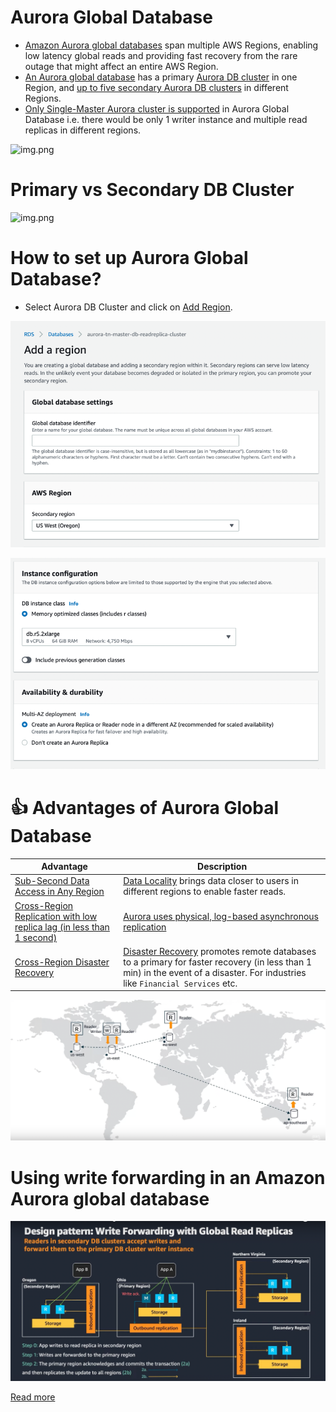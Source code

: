 # Aurora Global Database
- [Amazon Aurora global databases](https://docs.aws.amazon.com/AmazonRDS/latest/AuroraUserGuide/aurora-global-database.html) span multiple AWS Regions, enabling low latency global reads and providing fast recovery from the rare outage that might affect an entire AWS Region. 
- [An Aurora global database]() has a primary [Aurora DB cluster](Readme.md) in one Region, and [up to five secondary Aurora DB clusters](Readme.md) in different Regions.
- [Only Single-Master Aurora cluster is supported](https://docs.aws.amazon.com/AmazonRDS/latest/AuroraUserGuide/aurora-multi-master.html) in Aurora Global Database i.e. there would be only 1 writer instance and multiple read replicas in different regions.

![img.png](../../../../HLD-System-Designs/0_HLDUseCasesProblems/AWS_DesignMultiRegionActiveActiveArchitecture/AWS-Multi-Region-AZ-HA.drawio.png)

# Primary vs Secondary DB Cluster

![img.png](https://docs.aws.amazon.com/AmazonRDS/latest/AuroraUserGuide/images/aurora-global-databases-conceptual-illo.png)

# How to set up Aurora Global Database?
- Select Aurora DB Cluster and click on [Add Region](https://docs.aws.amazon.com/AmazonRDS/latest/AuroraUserGuide/aurora-global-database-getting-started.html#aurora-global-database-attaching).

![img.png](../assets/AuroraGlobalDB/aurora_global_db_steps_1.png)

![img.png](../assets/AuroraGlobalDB/aurora_global_db_steps_2.png)

# :thumbsup: Advantages of Aurora Global Database

| Advantage                                                                                                              | Description                                                                                                                                                                                                                                                       |
|------------------------------------------------------------------------------------------------------------------------|-------------------------------------------------------------------------------------------------------------------------------------------------------------------------------------------------------------------------------------------------------------------|
| [Sub-Second Data Access in Any Region](https://aws.amazon.com/rds/aurora/global-database/)                             | [Data Locality]() brings data closer to users in different regions to enable faster reads.                                                                                                                                                                        |
| [Cross-Region Replication with low replica lag (in less than 1 second)](../../../AWS-Global-Architecture-Region-AZ.md) | [Aurora uses physical, log-based asynchronous replication](../../../../HLD-System-Designs/3_Databases/5_Database-Internals/AppendOnlyProperty.md)                                                                                                              |
| [Cross-Region Disaster Recovery](https://aws.amazon.com/rds/aurora/global-database/)                                   | [Disaster Recovery](../../../../HLD-System-Designs/7a_HighAvailability/FaultTolerance.md) promotes remote databases to a primary for faster recovery (in less than 1 min) in the event of a disaster. For industries like `Financial Services` etc. |

![img.png](../assets/AuroraGlobalDB/aurora_global_database_img.png)

# Using write forwarding in an Amazon Aurora global database

![img.png](../assets/AuroraGlobalDB/aurora_global_write_forwarding.png)

[Read more](https://docs.aws.amazon.com/AmazonRDS/latest/AuroraUserGuide/aurora-global-database-write-forwarding.html)
